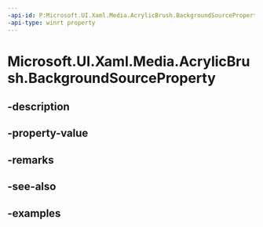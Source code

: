 ```yaml
---
-api-id: P:Microsoft.UI.Xaml.Media.AcrylicBrush.BackgroundSourceProperty
-api-type: winrt property
---
```


<!-- Property syntax.
public DependencyProperty BackgroundSourceProperty { get; }
-->

# Microsoft.UI.Xaml.Media.AcrylicBrush.BackgroundSourceProperty

## -description

## -property-value

## -remarks

## -see-also

## -examples

